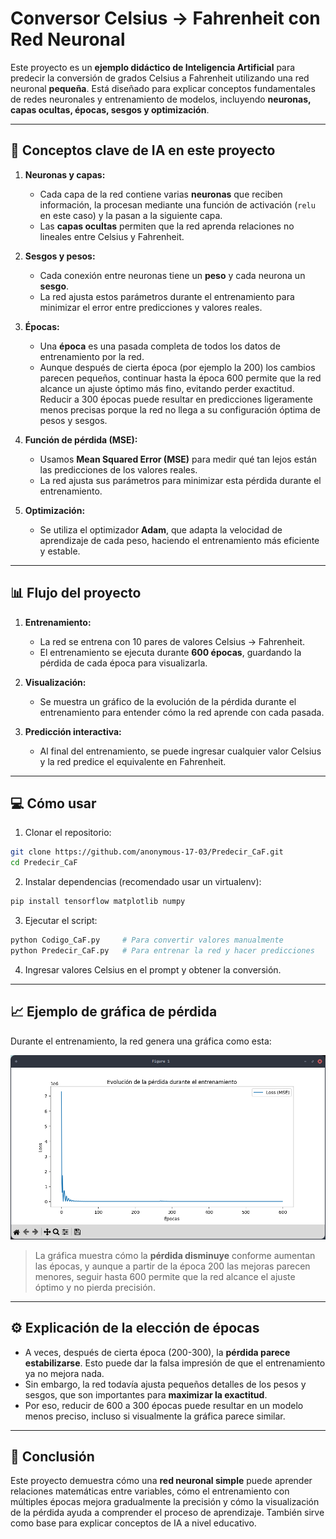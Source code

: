 # Conversor Celsius → Fahrenheit con Red Neuronal

Este proyecto es un **ejemplo didáctico de Inteligencia Artificial** para predecir la conversión de grados Celsius a Fahrenheit utilizando una red neuronal **pequeña**. Está diseñado para explicar conceptos fundamentales de redes neuronales y entrenamiento de modelos, incluyendo **neuronas, capas ocultas, épocas, sesgos y optimización**.

---

## 🧠 Conceptos clave de IA en este proyecto

1. **Neuronas y capas:**

   * Cada capa de la red contiene varias **neuronas** que reciben información, la procesan mediante una función de activación (`relu` en este caso) y la pasan a la siguiente capa.
   * Las **capas ocultas** permiten que la red aprenda relaciones no lineales entre Celsius y Fahrenheit.

2. **Sesgos y pesos:**

   * Cada conexión entre neuronas tiene un **peso** y cada neurona un **sesgo**.
   * La red ajusta estos parámetros durante el entrenamiento para minimizar el error entre predicciones y valores reales.

3. **Épocas:**

   * Una **época** es una pasada completa de todos los datos de entrenamiento por la red.
   * Aunque después de cierta época (por ejemplo la 200) los cambios parecen pequeños, continuar hasta la época 600 permite que la red alcance un ajuste óptimo más fino, evitando perder exactitud. Reducir a 300 épocas puede resultar en predicciones ligeramente menos precisas porque la red no llega a su configuración óptima de pesos y sesgos.

4. **Función de pérdida (MSE):**

   * Usamos **Mean Squared Error (MSE)** para medir qué tan lejos están las predicciones de los valores reales.
   * La red ajusta sus parámetros para minimizar esta pérdida durante el entrenamiento.

5. **Optimización:**

   * Se utiliza el optimizador **Adam**, que adapta la velocidad de aprendizaje de cada peso, haciendo el entrenamiento más eficiente y estable.

---

## 📊 Flujo del proyecto

1. **Entrenamiento:**

   * La red se entrena con 10 pares de valores Celsius → Fahrenheit.
   * El entrenamiento se ejecuta durante **600 épocas**, guardando la pérdida de cada época para visualizarla.

2. **Visualización:**

   * Se muestra un gráfico de la evolución de la pérdida durante el entrenamiento para entender cómo la red aprende con cada pasada.

3. **Predicción interactiva:**

   * Al final del entrenamiento, se puede ingresar cualquier valor Celsius y la red predice el equivalente en Fahrenheit.

---

## 💻 Cómo usar

1. Clonar el repositorio:

```bash
git clone https://github.com/anonymous-17-03/Predecir_CaF.git
cd Predecir_CaF
```

2. Instalar dependencias (recomendado usar un virtualenv):

```bash
pip install tensorflow matplotlib numpy
```

3. Ejecutar el script:

```bash
python Codigo_CaF.py     # Para convertir valores manualmente
python Predecir_CaF.py   # Para entrenar la red y hacer predicciones
```

4. Ingresar valores Celsius en el prompt y obtener la conversión.

---

## 📈 Ejemplo de gráfica de pérdida

Durante el entrenamiento, la red genera una gráfica como esta:

![Evolución de la pérdida](img_1.png)

> La gráfica muestra cómo la **pérdida disminuye** conforme aumentan las épocas, y aunque a partir de la época 200 las mejoras parecen menores, seguir hasta 600 permite que la red alcance el ajuste óptimo y no pierda precisión.

---

## ⚙️ Explicación de la elección de épocas

* A veces, después de cierta época (200-300), la **pérdida parece estabilizarse**. Esto puede dar la falsa impresión de que el entrenamiento ya no mejora nada.
* Sin embargo, la red todavía ajusta pequeños detalles de los pesos y sesgos, que son importantes para **maximizar la exactitud**.
* Por eso, reducir de 600 a 300 épocas puede resultar en un modelo menos preciso, incluso si visualmente la gráfica parece similar.

---

## 🔑 Conclusión

Este proyecto demuestra cómo una **red neuronal simple** puede aprender relaciones matemáticas entre variables, cómo el entrenamiento con múltiples épocas mejora gradualmente la precisión y cómo la visualización de la pérdida ayuda a comprender el proceso de aprendizaje. También sirve como base para explicar conceptos de IA a nivel educativo.

